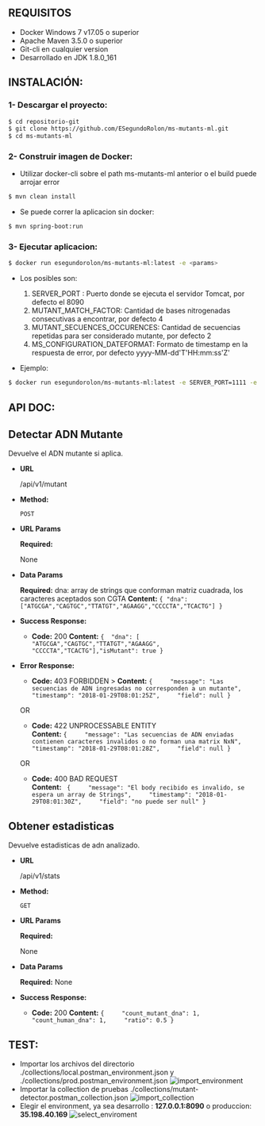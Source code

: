## REQUISITOS

* Docker Windows 7 v17.05 o superior
* Apache Maven 3.5.0 o superior
* Git-cli en cualquier version
* Desarrollado en JDK 1.8.0_161 <Opcional>

## INSTALACIÓN:

### 1- Descargar el proyecto:


```bash
$ cd repositorio-git
$ git clone https://github.com/ESegundoRolon/ms-mutants-ml.git
$ cd ms-mutants-ml
```

### 2- Construir imagen de Docker:

* Utilizar docker-cli sobre el path ms-mutants-ml anterior o el build puede arrojar error

```bash
$ mvn clean install
```
* Se puede correr la aplicacion sin docker:
```bash
$ mvn spring-boot:run
```
### 3- Ejecutar aplicacion:

```bash
$ docker run esegundorolon/ms-mutants-ml:latest -e <params> 
```

* Los <params> posibles son:
    1. SERVER_PORT : Puerto donde se ejecuta el servidor Tomcat, por defecto el 8090
    2.  MUTANT_MATCH_FACTOR: Cantidad de bases nitrogenadas consecutivas a encontrar, por defecto 4
    3.  MUTANT_SECUENCES_OCCURENCES: Cantidad de secuencias repetidas para ser considerado mutante, por defecto 2
    4.  MS_CONFIGURATION_DATEFORMAT: Formato de timestamp en la respuesta de error, por defecto yyyy-MM-dd'T'HH:mm:ss'Z'

* Ejemplo: 
```bash
$ docker run esegundorolon/ms-mutants-ml:latest -e SERVER_PORT=1111 -e MUTANT_MATCH_FACTOR=5
```
## API DOC:

**Detectar ADN Mutante**
----
  Devuelve el ADN mutante si aplica.

* **URL**

  /api/v1/mutant

* **Method:**

  `POST`
  
*  **URL Params**

   **Required:**
 
    None

* **Data Params**

  **Required:**
  dna: array de strings que conforman matriz cuadrada, los caracteres aceptados son CGTA
  **Content:** `{ "dna":["ATGCGA","CAGTGC","TTATGT","AGAAGG","CCCCTA","TCACTG"] }`

* **Success Response:**

  * **Code:** 200 
    **Content:** `{  "dna": [ "ATGCGA","CAGTGC","TTATGT","AGAAGG", "CCCCTA","TCACTG"],"isMutant": true }`
 
* **Error Response:**

  * **Code:** 403 FORBIDDEN >
    **Content:** `{     "message": "Las secuencias de ADN ingresadas no corresponden a un mutante",     "timestamp": "2018-01-29T08:01:25Z",     "field": null }`

  OR

  * **Code:** 422 UNPROCESSABLE ENTITY <br />
    **Content:** `{     "message": "Las secuencias de ADN enviadas contienen caracteres invalidos o no forman una matrix NxN",     "timestamp": "2018-01-29T08:01:28Z",     "field": null }`
    
  OR
  
  * **Code:** 400 BAD REQUEST <br />
      **Content:** ` {     "message": "El body recibido es invalido, se espera un array de Strings",     "timestamp": "2018-01-29T08:01:30Z",     "field": "no puede ser null" }`

**Obtener estadisticas**
----
  Devuelve estadisticas de adn analizado.

* **URL**

  /api/v1/stats

* **Method:**

  `GET`
  
*  **URL Params**

   **Required:**
 
    None

* **Data Params**

  **Required:**
    None

* **Success Response:**

  * **Code:** 200 
    **Content:** `{     "count_mutant_dna": 1,     "count_human_dna": 1,     "ratio": 0.5 }`

## TEST:


  * Importar los archivos del directorio ./collections/local.postman_environment.json y ./collections/prod.postman_environment.json
![import_environment](https://user-images.githubusercontent.com/29233071/35500785-66c16cee-04b6-11e8-92cc-57be0e8c79a3.png)
   * Importar la collection de pruebas ./collections/mutant-detector.postman_collection.json
![import_collection](https://user-images.githubusercontent.com/29233071/35500824-878a3e1a-04b6-11e8-8308-d5798e2ef44b.png)
   * Elegir el environment, ya sea desarrollo : **127.0.0.1:8090** o produccion: **35.198.40.169**
![select_enviroment](https://user-images.githubusercontent.com/29233071/35500870-be20b544-04b6-11e8-8887-d15e8dffe09e.png)





